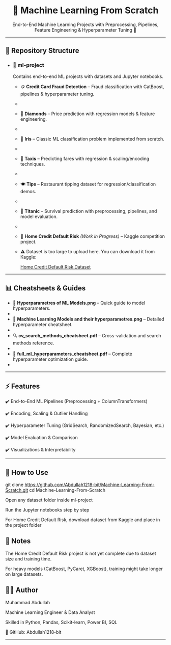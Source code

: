 <h1 align="center">🤖 Machine Learning From Scratch</h1>

<p align="center">
  End-to-End Machine Learning Projects with Preprocessing, Pipelines, Feature Engineering & Hyperparameter Tuning 🚀
</p>

---

<h2>📂 Repository Structure</h2>

- <h3>📁 ml-project</h3>

  Contains end-to-end ML projects with datasets and Jupyter notebooks.
  
  - 🪙 **Credit Card Fraud Detection** – Fraud classification with CatBoost, pipelines & hyperparameter tuning.
  - 
  - 💎 **Diamonds** – Price prediction with regression models & feature engineering.
  - 
  - 🌸 **Iris** – Classic ML classification problem implemented from scratch.
  - 
  - 🚕 **Taxis** – Predicting fares with regression & scaling/encoding techniques.
  - 
  - 🍽️ **Tips** – Restaurant tipping dataset for regression/classification demos.
  - 
  - 🚢 **Titanic** – Survival prediction with preprocessing, pipelines, and model evaluation.
  - 
  - 🏦 **Home Credit Default Risk** *(Work in Progress)* – Kaggle competition project.
  - 
    ⚠️ Dataset is too large to upload here. You can download it from Kaggle:
    
    [Home Credit Default Risk Dataset](https://www.kaggle.com/competitions/home-credit-default-risk)

---

<h2>📊 Cheatsheets & Guides</h2>

- 📝 **Hyperparametres of ML Models.png** – Quick guide to model hyperparameters.
- 
- 🔧 **Machine Learning Models and their hyperparametres.png** – Detailed hyperparameter cheatsheet.
- 
- 🔍 **cv_search_methods_cheatsheet.pdf** – Cross-validation and search methods reference.
- 
- 📘 **full_ml_hyperparameters_cheatsheet.pdf** – Complete hyperparameter optimization guide.
- 

---

<h2>⚡ Features</h2>

✔️ End-to-End ML Pipelines (Preprocessing + ColumnTransformers)  

✔️ Encoding, Scaling & Outlier Handling  

✔️ Hyperparameter Tuning (GridSearch, RandomizedSearch, Bayesian, etc.)  

✔️ Model Evaluation & Comparison  

✔️ Visualizations & Interpretability  

---

<h2>🚀 How to Use</h2>

git clone https://github.com/Abdullah1218-bit/Machine-Learning-From-Scratch.git
cd Machine-Learning-From-Scratch
   
Open any dataset folder inside ml-project

Run the Jupyter notebooks step by step

For Home Credit Default Risk, download dataset from Kaggle and place in the project folder

<h2>📌 Notes</h2>

The Home Credit Default Risk project is not yet complete due to dataset size and training time.

For heavy models (CatBoost, PyCaret, XGBoost), training might take longer on large datasets.

<h2>👨‍💻 Author</h2>

Muhammad Abdullah

Machine Learning Engineer & Data Analyst

Skilled in Python, Pandas, Scikit-learn, Power BI, SQL

📎 GitHub: Abdullah1218-bit


---


